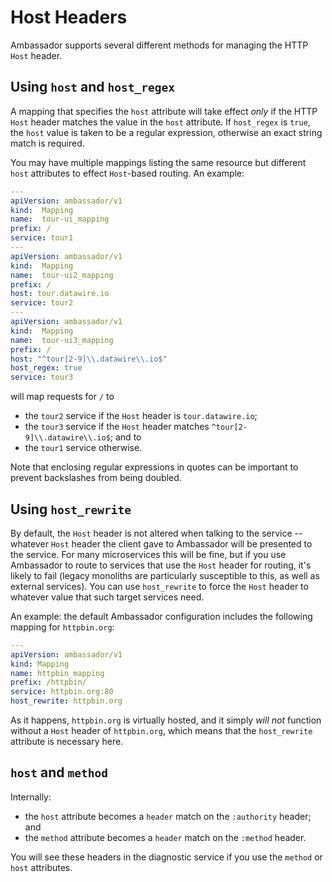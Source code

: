 # Host Headers

Ambassador supports several different methods for managing the HTTP `Host` header.

## Using `host` and `host_regex`

A mapping that specifies the `host` attribute will take effect _only_ if the HTTP `Host` header matches the value in the `host` attribute. If `host_regex` is `true`, the `host` value is taken to be a regular expression, otherwise an exact string match is required.

You may have multiple mappings listing the same resource but different `host` attributes to effect `Host`-based routing. An example:

```yaml
---
apiVersion: ambassador/v1
kind:  Mapping
name:  tour-ui_mapping
prefix: /
service: tour1
---
apiVersion: ambassador/v1
kind:  Mapping
name:  tour-ui2_mapping
prefix: /
host: tour.datawire.io
service: tour2
---
apiVersion: ambassador/v1
kind:  Mapping
name:  tour-ui3_mapping
prefix: /
host: "^tour[2-9]\\.datawire\\.io$"
host_regex: true
service: tour3
```

will map requests for `/` to

- the `tour2` service if the `Host` header is `tour.datawire.io`;
- the `tour3` service if the `Host` header matches `^tour[2-9]\\.datawire\\.io$`; and to
- the `tour1` service otherwise.

Note that enclosing regular expressions in quotes can be important to prevent backslashes from being doubled.

## Using `host_rewrite`

By default, the `Host` header is not altered when talking to the service -- whatever `Host` header the client gave to Ambassador will be presented to the service. For many microservices this will be fine, but if you use Ambassador to route to services that use the `Host` header for routing, it's likely to fail (legacy monoliths are particularly susceptible to this, as well as external services). You can use `host_rewrite` to force the `Host` header to whatever value that such target services need.

An example: the default Ambassador configuration includes the following mapping for `httpbin.org`:

```yaml
---
apiVersion: ambassador/v1
kind: Mapping
name: httpbin_mapping
prefix: /httpbin/
service: httpbin.org:80
host_rewrite: httpbin.org
```

As it happens, `httpbin.org` is virtually hosted, and it simply _will not_ function without a `Host` header of `httpbin.org`, which means that the `host_rewrite` attribute is necessary here.

## `host` and `method`

Internally:

- the `host` attribute becomes a `header` match on the `:authority` header; and
- the `method` attribute becomes a `header` match on the `:method` header.

You will see these headers in the diagnostic service if you use the `method` or `host` attributes.
